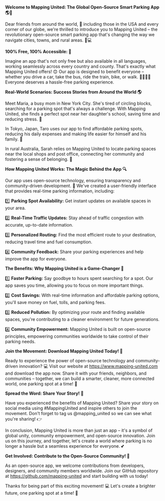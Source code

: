 **Welcome to Mapping United: The Global Open-Source Smart Parking App 🌎🚗**

Dear friends from around the world, 👋 including those in the USA and every corner of our globe, we're thrilled to introduce you to Mapping United – the revolutionary open-source smart parking app that's changing the way we navigate cities, towns, and rural areas. 🚗💻

**100% Free, 100% Accessible: 🌈**

Imagine an app that's not only free but also available in all languages, working seamlessly across every country and county. That's exactly what Mapping United offers! 😊 Our app is designed to benefit everyone – whether you drive a car, take the bus, ride the train, bike, or walk. 🚶‍♀️🚴‍♂️ Everyone deserves a hassle-free parking experience.

**Real-World Scenarios: Success Stories from Around the World 🌎**

Meet Maria, a busy mom in New York City. She's tired of circling blocks, searching for a parking spot that's always a challenge. With Mapping United, she finds a perfect spot near her daughter's school, saving time and reducing stress. 💪

In Tokyo, Japan, Taro uses our app to find affordable parking spots, reducing his daily expenses and making life easier for himself and his family. 🌟

In rural Australia, Sarah relies on Mapping United to locate parking spaces near the local shops and post office, connecting her community and fostering a sense of belonging. 👫

**How Mapping United Works: The Magic Behind the App 🔍**

Our app uses open-source technology, ensuring transparency and community-driven development. 🤝 We've created a user-friendly interface that provides real-time parking information, including:

1️⃣ **Parking Spot Availability:** Get instant updates on available spaces in your area.

2️⃣ **Real-Time Traffic Updates:** Stay ahead of traffic congestion with accurate, up-to-date information.

3️⃣ **Personalized Routing:** Find the most efficient route to your destination, reducing travel time and fuel consumption.

4️⃣ **Community Feedback:** Share your parking experiences and help improve the app for everyone.

**The Benefits: Why Mapping United is a Game-Changer 🤯**

1️⃣ **Faster Parking:** Say goodbye to hours spent searching for a spot. Our app saves you time, allowing you to focus on more important things.

2️⃣ **Cost Savings:** With real-time information and affordable parking options, you'll save money on fuel, tolls, and parking fees.

3️⃣ **Reduced Pollution:** By optimizing your route and finding available spaces, you're contributing to a cleaner environment for future generations.

4️⃣ **Community Empowerment:** Mapping United is built on open-source principles, empowering communities worldwide to take control of their parking needs.

**Join the Movement: Download Mapping United Today! 📲**

Ready to experience the power of open-source technology and community-driven innovation? 💻 Visit our website at https://www.mapping-united.com and download the app now. Share it with your friends, neighbors, and communities – together, we can build a smarter, cleaner, more connected world, one parking spot at a time! 🌈

**Spread the Word: Share Your Story! 📢**

Have you experienced the benefits of Mapping United? Share your story on social media using #MappingUnited and inspire others to join the movement. Don't forget to tag us @mapping_united so we can see what you're sharing! 👉

In conclusion, Mapping United is more than just an app – it's a symbol of global unity, community empowerment, and open-source innovation. Join us on this journey, and together, let's create a world where parking is no longer a hassle but a seamless experience for everyone. 💕

**Get Involved: Contribute to the Open-Source Community! 🤝**

As an open-source app, we welcome contributions from developers, designers, and community members worldwide. Join our GitHub repository at https://github.com/mapping-united and start building with us today!

Thanks for being part of this exciting movement! 💻 Let's create a brighter future, one parking spot at a time! 🌟